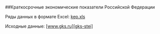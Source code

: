 ##Краткосрочные экономические показатели Российской Федерации  

Ряды данных в формате Excel: [kep.xls][kep-at-git]

Исходные данные: [www.gks.ru][gks-stei]

[kep-at-git]: https://github.com/epogrebnyak/rosstat-kep-data/blob/master/kep.xls?raw=true
[gks-stei]: http://www.gks.ru/wps/wcm/connect/rosstat_main/rosstat/ru/statistics/publications/catalog/doc_1140080765391

